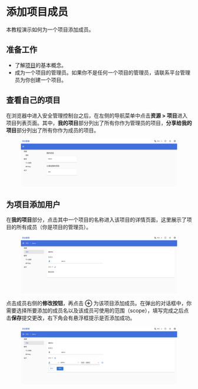 # 添加项目成员

本教程演示如何为一个项目添加成员。

## 准备工作

* 了解[项目](../modules/security/project.md)的基本概念。
* 成为一个项目的管理员。如果你不是任何一个项目的管理员，请联系平台管理员为你创建一个项目。

## 查看自己的项目

在浏览器中进入安全管理控制台之后，在左侧的导航菜单中点击**资源 > 项目**进入项目列表页面。其中，**我的项目**部分列出了所有你作为管理员的项目，**分享给我的项目**部分列出了所有你作为成员的项目。

<figure class="screenshot">
  <img alt="project-list" src="../assets/tasks/account/add-project-member/project-list.png" />
</figure>

## 为项目添加用户

在**我的项目**部分，点击其中一个项目的名称进入该项目的详情页面，这里展示了项目的所有成员（你是项目的管理员）。

<figure class="screenshot">
  <img alt="project-detail" src="../assets/tasks/account/add-project-member/project-detail.png" />
</figure>

点击成员右侧的**修改按钮**，再点击 **⊕** 为该项目添加成员。在弹出的对话框中，你需要选择所要添加的成员名以及该成员可使用的范围（scope），填写完成之后点击**保存**提交更改，右下角会有悬浮框提示是否添加成功。

<figure class="screenshot">
  <img alt="add-member" src="../assets/tasks/account/add-project-member/add-member.png" />
</figure>
